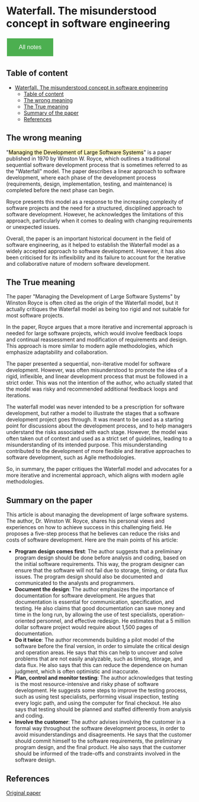 # Waterfall. The misunderstood concept in software engineering

<style>
  .back-button {
    background-color: #4CAF50; /* Green */
    border: none;
    color: white;
    padding: 15px 32px;
    text-align: center;
    text-decoration: none;
    display: inline-block;
    font-size: 16px;
    margin: 4px 2px;
    cursor: pointer;
  }
</style>

<button class="back-button" onclick="window.location.href='https://matiaspakua.github.io/tech.notes.io'">All notes</button>

## Table of content 
- [Waterfall. The misunderstood concept in software engineering](#18-waterfall-the-misunderstood-concept-in-software-engineering)
  - [Table of content](#table-of-content)
  - [The wrong meaning](#the-wrong-meaning)
  - [The True meaning](#the-true-meaning)
  - [Summary of the paper](#summary-on-the-paper)
  - [References](#references)

## The wrong meaning

"<mark style="background: #FFF3A3A6;">Managing the Development of Large Software Systems</mark>" is a paper published in 1970 by Winston W. Royce, which outlines a traditional sequential software development process that is sometimes referred to as the "Waterfall" model. The paper describes a linear approach to software development, where each phase of the development process (requirements, design, implementation, testing, and maintenance) is completed before the next phase can begin.

Royce presents this model as a response to the increasing complexity of software projects and the need for a structured, disciplined approach to software development. However, he acknowledges the limitations of this approach, particularly when it comes to dealing with changing requirements or unexpected issues.

Overall, the paper is an important historical document in the field of software engineering, as it helped to establish the Waterfall model as a widely accepted approach to software development. However, it has also been criticised for its inflexibility and its failure to account for the 
iterative and collaborative nature of modern software development.

## The True meaning

The paper "Managing the Development of Large Software Systems" by Winston Royce is often cited as the origin of the Waterfall model, but it actually critiques the Waterfall model as being too rigid and not suitable for most software projects.

In the paper, Royce argues that a more iterative and incremental approach is needed for large software projects, which would involve feedback loops and continual reassessment and modification of requirements and design. This approach is more similar to modern agile methodologies, which emphasize adaptability and collaboration.

The paper presented a sequential, non-iterative model for software development. However, was often misunderstood to promote the idea of a rigid, inflexible, and linear development process that must be followed in a strict order. This was not the intention of the author, who actually stated that the model was risky and recommended additional feedback loops and iterations.

The waterfall model was never intended to be a prescription for software development, but rather a model to illustrate the stages that a software development project goes through. It was meant to be used as a starting point for discussions about the development process, and to help managers understand the risks associated with each stage. However, the model was often taken out of context and used as a strict set of guidelines, leading to a misunderstanding of its intended purpose. This misunderstanding contributed to the development of more flexible and iterative approaches to software development, such as Agile methodologies.

So, in summary, the paper critiques the Waterfall model and advocates for a more iterative and incremental approach, which aligns with modern agile methodologies.

## Summary on the paper

This article is about managing the development of large software systems. The author, Dr. Winston W. Royce, shares his personal views and experiences on how to achieve success in this challenging field. He proposes a five-step process that he believes can reduce the risks and costs of software development. Here are the main points of his article:

- **Program design comes first**: The author suggests that a preliminary program design should be done before analysis and coding, based on the initial software requirements. This way, the program designer can ensure that the software will not fail due to storage, timing, or data flux issues. The program design should also be documented and communicated to the analysts and programmers.
- **Document the design**: The author emphasizes the importance of documentation for software development. He argues that documentation is essential for communication, specification, and testing. He also claims that good documentation can save money and time in the long run, by allowing the use of test specialists, operation-oriented personnel, and effective redesign. He estimates that a 5 million dollar software project would require about 1,500 pages of documentation.
- **Do it twice**: The author recommends building a pilot model of the software before the final version, in order to simulate the critical design and operation areas. He says that this can help to uncover and solve problems that are not easily analyzable, such as timing, storage, and data flux. He also says that this can reduce the dependence on human judgment, which is often optimistic and inaccurate.
- **Plan, control and monitor testing**: The author acknowledges that testing is the most resource-intensive and risky phase of software development. He suggests some steps to improve the testing process, such as using test specialists, performing visual inspection, testing every logic path, and using the computer for final checkout. He also says that testing should be planned and staffed differently from analysis and coding.
- **Involve the customer**: The author advises involving the customer in a formal way throughout the software development process, in order to avoid misunderstandings and disagreements. He says that the customer should commit himself to the software requirements, the preliminary program design, and the final product. He also says that the customer should be informed of the trade-offs and constraints involved in the software design.

## References

[Original paper](https://dl.acm.org/doi/pdf/10.5555/41765.41801)